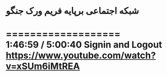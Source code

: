 <h1>شبکه اجتماعی برپایه فریم ورک جنگو<h1/>

===================<br>
1:46:59 / 5:00:40
Signin and Logout
https://www.youtube.com/watch?v=xSUm6iMtREA
===================
